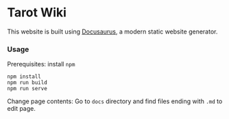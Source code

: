 # Tarot Wiki

This website is built using [Docusaurus](https://docusaurus.io/), a modern static website generator.

### Usage

Prerequisites: install `npm` 

```shell
npm install
npm run build 
npm run serve
```

Change page contents: Go to `docs` directory and find files ending with `.md` to edit page.
